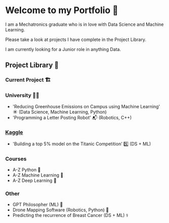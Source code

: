 # Welcome to my Portfolio 👋

I am a Mechatronics graduate who is in love with Data Science and Machine Learning.

Please take a look at projects I have complete in the Project Library.

I am currently looking for a Junior role in anything Data.

## Project Library 📖
### Current Project 🏗️
### University 👨‍🎓
  - 'Reducing Greenhouse Emissions on Campus using Machine Learning' ☀️ (Data Science, Machine Learning, Python)
  - 'Programming a Letter Posting Robot' 📬 (Robotics, C++)
    
### [Kaggle](https://www.kaggle.com/benedictdraperturner)
  - 'Building a top 5% model on the Titanic Competition' 5️⃣ (DS + ML)
    
### Courses
  - A-Z Python 🐍
  - A-Z Machine Learning 🤖
  - A-Z Deep Learning 🧠
    
### Other
  - GPT Philosopher (ML) 💬
  - Drone Mapping Software (Robotics, Python) 🚁
  - Predicting the recurrence of Breast Cancer (DS + ML) ⚕️

